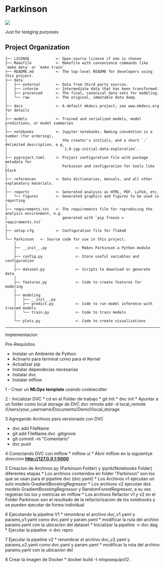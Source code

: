 # Parkinson

<a target="_blank" href="https://cookiecutter-data-science.drivendata.org/">
    <img src="https://img.shields.io/badge/CCDS-Project%20template-328F97?logo=cookiecutter" />
</a>

Just for testging purposes

## Project Organization

```
├── LICENSE            <- Open-source license if one is chosen
├── Makefile           <- Makefile with convenience commands like `make data` or `make train`
├── README.md          <- The top-level README for developers using this project.
├── data
│   ├── external       <- Data from third party sources.
│   ├── interim        <- Intermediate data that has been transformed.
│   ├── processed      <- The final, canonical data sets for modeling.
│   └── raw            <- The original, immutable data dump.
│
├── docs               <- A default mkdocs project; see www.mkdocs.org for details
│
├── models             <- Trained and serialized models, model predictions, or model summaries
│
├── notebooks          <- Jupyter notebooks. Naming convention is a number (for ordering),
│                         the creator's initials, and a short `-` delimited description, e.g.
│                         `1.0-jqp-initial-data-exploration`.
│
├── pyproject.toml     <- Project configuration file with package metadata for 
│                         Parkinson and configuration for tools like black
│
├── references         <- Data dictionaries, manuals, and all other explanatory materials.
│
├── reports            <- Generated analysis as HTML, PDF, LaTeX, etc.
│   └── figures        <- Generated graphics and figures to be used in reporting
│
├── requirements.txt   <- The requirements file for reproducing the analysis environment, e.g.
│                         generated with `pip freeze > requirements.txt`
│
├── setup.cfg          <- Configuration file for flake8
│
└── Parkinson   <- Source code for use in this project.
    │
    ├── __init__.py             <- Makes Parkinson a Python module
    │
    ├── config.py               <- Store useful variables and configuration
    │
    ├── dataset.py              <- Scripts to download or generate data
    │
    ├── features.py             <- Code to create features for modeling
    │
    ├── modeling                
    │   ├── __init__.py 
    │   ├── predict.py          <- Code to run model inference with trained models          
    │   └── train.py            <- Code to train models
    │
    └── plots.py                <- Code to create visualizations
```

--------

Implementacion

Pre-Requisitos

- Instalar un Ambiente de Python
- Activarlo para terminal como para el Kernel
- Actualizar pip
- Instalar dependecias necesarias
- Instalar dvc
- Instalar mlflow 

1 - Crear un **MLOps template** usando cookiecutter

2 - Inicializar DVC
    * cd en el Folder de trabajo
    * git init
    * dvc init
    * Apuntar a un folder como local storage de DVC dvc remote add -d local_remote /Users/your_username/Documents/Demo1/local_storage

3 Agregando Archivos para versionado con DVC
   * dvc add FileName
   * git add FileName.dvc .gitignore
   * git commit -m "Comentario"
   * dvc push

4 Conectando DVC con mlflow
    * mlflow ui
    * Abrir mlflow en la siguientye direccion **http://127.0.0.1:5000**

5 Creacion de Archivos py (Parkinson Folder) y ipynb(Notebooks Folder) diferentes etapas
    * Los archivos contenidos en folder "Parkinson" son los que se usan para el pipeline dvc (dvc.yaml)
    * Los Archivos v1 ejecutan un solo modelo GradientBoostingRegressor
    * Los archivos v2 ejecutan dos modelo GradientBoostingRegressor y RandomForestRegressor, a su ves registran los los y metricas en mlflow
    * Los archivos Refactor v1 y v2 en el Folder Parkinson son el resultado de la refactorizacion de los notebooks y se pueden ejecutar de forma individual

6 Ejecutando la pipeline V1
    * renombrar el archivo dvc_v1.yaml y params_v1.yaml como dvc.yaml y param.yaml
    * modificar la ruta del archivo params.yaml con la ubicacion del dataset
    * Inicializar la pipeline -> dvc dag
    * Ejecutar la pipeline -> dvc repro

7 Ejecutar la pipeline v2
    * renombrar el archivo dvc_v2.yaml y params_v2.yaml como dvc.yaml y param.yaml
    * modificar la ruta del archivo params.yaml con la ubicacion del

8 Crear la imagen de Docker
    * docker build -t mlopsequipo12 .